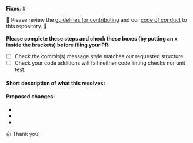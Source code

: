 **Fixes**: #

🚨 Please review the [guidelines for contributing](CONTRIBUTING.md) and our [code of conduct](CODE_OF_CONDUCT.md) to this repository. 🚨 <br> <br>
**Please complete these steps and check these boxes (by putting an x inside the brackets) before filing your PR:**

- [ ] Check the commit(s) message style matches our requested structure.
- [ ] Check your code additions will fail neither code linting checks nor unit test.

#### Short description of what this resolves:


#### Proposed changes:

-
-
-

👍 Thank you!